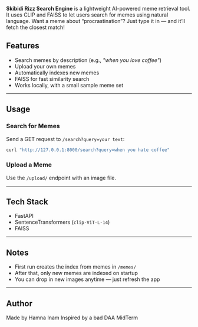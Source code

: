 
**Skibidi Rizz Search Engine** is a lightweight AI-powered meme retrieval tool. It uses CLIP and FAISS to let users search for memes using natural language. Want a meme about “procrastination”? Just type it in — and it’ll fetch the closest match!

## Features

* Search memes by description (e.g., *"when you love coffee"*)
* Upload your own memes
* Automatically indexes new memes
* FAISS for fast similarity search
* Works locally, with a small sample meme set

---

## Usage

### Search for Memes

Send a GET request to `/search?query=your text`:

```bash
curl "http://127.0.0.1:8000/search?query=when you hate coffee"
```

### Upload a Meme

Use the `/upload/` endpoint with an image file.

---

## Tech Stack

* FastAPI
* SentenceTransformers (`clip-ViT-L-14`)
* FAISS

---

## Notes

* First run creates the index from memes in `/memes/`
* After that, only new memes are indexed on startup
* You can drop in new images anytime — just refresh the app

---


## Author

Made by Hamna Inam
Inspired by a bad DAA MidTerm
